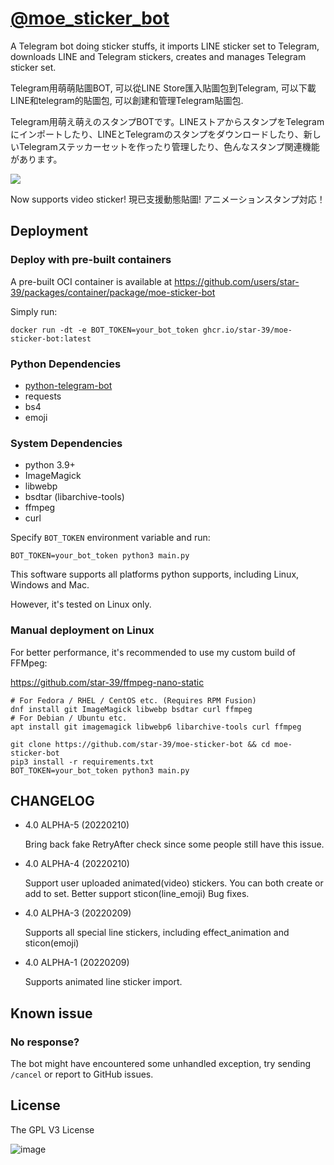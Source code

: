 # [@moe_sticker_bot](https://t.me/moe_sticker_bot)
A Telegram bot doing sticker stuffs, it imports LINE sticker set to Telegram, downloads LINE and Telegram stickers, creates and manages Telegram sticker set. 

Telegram用萌萌貼圖BOT, 可以從LINE Store匯入貼圖包到Telegram, 可以下載LINE和telegram的貼圖包, 可以創建和管理Telegram貼圖包.

Telegram用萌え萌えのスタンプBOTです。LINEストアからスタンプをTelegramにインポートしたり、LINEとTelegramのスタンプをダウンロードしたり、新しいTelegramステッカーセットを作ったり管理したり、色んなスタンプ関連機能があります。

![](https://user-images.githubusercontent.com/75669297/147678436-10bb9169-efad-4da8-acb5-9996edc78364.png)

Now supports video sticker! 現已支援動態貼圖! アニメーションスタンプ対応！


## Deployment
### Deploy with pre-built containers
A pre-built OCI container is available at https://github.com/users/star-39/packages/container/package/moe-sticker-bot

Simply run:
```
docker run -dt -e BOT_TOKEN=your_bot_token ghcr.io/star-39/moe-sticker-bot:latest
```

### Python Dependencies
* [python-telegram-bot](https://github.com/python-telegram-bot/python-telegram-bot)
* requests
* bs4
* emoji

### System Dependencies
* python 3.9+
* ImageMagick
* libwebp
* bsdtar (libarchive-tools)
* ffmpeg
* curl

Specify `BOT_TOKEN` environment variable and run:
```
BOT_TOKEN=your_bot_token python3 main.py
```

This software supports all platforms python supports, including Linux, Windows and Mac.

However, it's tested on Linux only.

### Manual deployment on Linux
For better performance, it's recommended to use my custom build of FFMpeg:

https://github.com/star-39/ffmpeg-nano-static
```
# For Fedora / RHEL / CentOS etc. (Requires RPM Fusion)
dnf install git ImageMagick libwebp bsdtar curl ffmpeg
# For Debian / Ubuntu etc.
apt install git imagemagick libwebp6 libarchive-tools curl ffmpeg 

git clone https://github.com/star-39/moe-sticker-bot && cd moe-sticker-bot
pip3 install -r requirements.txt
BOT_TOKEN=your_bot_token python3 main.py
```

## CHANGELOG
* 4.0 ALPHA-5 (20220210)

  Bring back fake RetryAfter check since some people still have this issue.
* 4.0 ALPHA-4 (20220210)

  Support user uploaded animated(video) stickers. You can both create or add to set.
  Better support sticon(line_emoji)
  Bug fixes.
* 4.0 ALPHA-3 (20220209)

  Supports all special line stickers,
  including effect_animation and sticon(emoji)
* 4.0 ALPHA-1 (20220209)

  Supports animated line sticker import.


## Known issue
### No response?
The bot might have encountered some unhandled exception, try sending `/cancel` or report to GitHub issues.


## License
The GPL V3 License

![image](https://www.gnu.org/graphics/gplv3-with-text-136x68.png)
